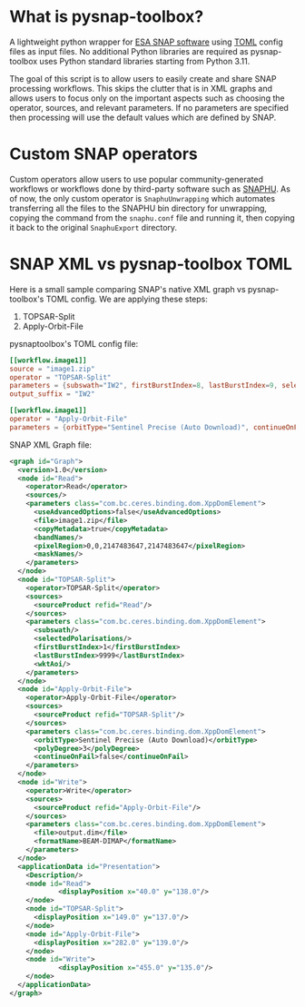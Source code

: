 # What is pysnap-toolbox?
A lightweight python wrapper for [ESA SNAP software](https://step.esa.int/main/download/snap-download/) using [TOML](https://toml.io/en/) config files as input files. No additional Python libraries are required as pysnap-toolbox uses Python standard libraries starting from Python 3.11.

The goal of this script is to allow users to easily create and share SNAP processing workflows. This skips the clutter that is in XML graphs and allows users to focus only on the important aspects such as choosing the operator, sources, and relevant parameters. If no parameters are specified then processing will use the default values which are defined by SNAP.

# Custom SNAP operators
Custom operators allow users to use popular community-generated workflows or workflows done by third-party software such as [SNAPHU](http://web.stanford.edu/group/radar/softwareandlinks/sw/snaphu/). As of now, the only custom operator is `SnaphuUnwrapping` which
automates transferring all the files to the SNAPHU bin directory for unwrapping, copying the command from the `snaphu.conf` file and running it, then copying it back to the original `SnaphuExport` directory.

# SNAP XML vs pysnap-toolbox TOML

Here is a small sample comparing SNAP's native XML graph vs pysnap-toolbox's TOML config. We are applying these steps:

1. TOPSAR-Split
2. Apply-Orbit-File

pysnaptoolbox's TOML config file:
```toml
[[workflow.image1]]
source = "image1.zip"
operator = "TOPSAR-Split"
parameters = {subswath="IW2", firstBurstIndex=8, lastBurstIndex=9, selectedPolarisations="VV"}
output_suffix = "IW2"

[[workflow.image1]]
operator = "Apply-Orbit-File"
parameters = {orbitType="Sentinel Precise (Auto Download)", continueOnFail=false}
```

SNAP XML Graph file:
```xml
<graph id="Graph">
  <version>1.0</version>
  <node id="Read">
    <operator>Read</operator>
    <sources/>
    <parameters class="com.bc.ceres.binding.dom.XppDomElement">
      <useAdvancedOptions>false</useAdvancedOptions>
      <file>image1.zip</file>
      <copyMetadata>true</copyMetadata>
      <bandNames/>
      <pixelRegion>0,0,2147483647,2147483647</pixelRegion>
      <maskNames/>
    </parameters>
  </node>
  <node id="TOPSAR-Split">
    <operator>TOPSAR-Split</operator>
    <sources>
      <sourceProduct refid="Read"/>
    </sources>
    <parameters class="com.bc.ceres.binding.dom.XppDomElement">
      <subswath/>
      <selectedPolarisations/>
      <firstBurstIndex>1</firstBurstIndex>
      <lastBurstIndex>9999</lastBurstIndex>
      <wktAoi/>
    </parameters>
  </node>
  <node id="Apply-Orbit-File">
    <operator>Apply-Orbit-File</operator>
    <sources>
      <sourceProduct refid="TOPSAR-Split"/>
    </sources>
    <parameters class="com.bc.ceres.binding.dom.XppDomElement">
      <orbitType>Sentinel Precise (Auto Download)</orbitType>
      <polyDegree>3</polyDegree>
      <continueOnFail>false</continueOnFail>
    </parameters>
  </node>
  <node id="Write">
    <operator>Write</operator>
    <sources>
      <sourceProduct refid="Apply-Orbit-File"/>
    </sources>
    <parameters class="com.bc.ceres.binding.dom.XppDomElement">
      <file>output.dim</file>
      <formatName>BEAM-DIMAP</formatName>
    </parameters>
  </node>
  <applicationData id="Presentation">
    <Description/>
    <node id="Read">
            <displayPosition x="40.0" y="138.0"/>
    </node>
    <node id="TOPSAR-Split">
      <displayPosition x="149.0" y="137.0"/>
    </node>
    <node id="Apply-Orbit-File">
      <displayPosition x="282.0" y="139.0"/>
    </node>
    <node id="Write">
            <displayPosition x="455.0" y="135.0"/>
    </node>
  </applicationData>
</graph>
```